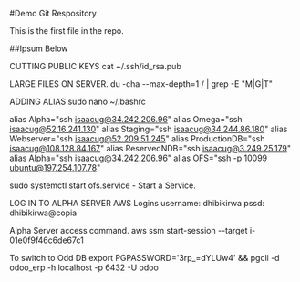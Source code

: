 #Demo Git Respository

This is the first file in the repo.


##Ipsum Below

CUTTING PUBLIC KEYS
cat ~/.ssh/id_rsa.pub

LARGE FILES ON SERVER.
du -cha --max-depth=1 / | grep -E "M|G|T"

ADDING ALIAS
sudo nano ~/.bashrc

alias Alpha="ssh isaacug@34.242.206.96"
alias Omega="ssh isaacug@52.16.241.130"
alias Staging="ssh isaacug@34.244.86.180"
alias Webserver="ssh isaacug@52.209.51.245"
alias ProductionDB="ssh isaacug@108.128.84.167"
alias ReservedNDB="ssh isaacug@3.249.25.179"
alias Alpha="ssh isaacug@34.242.206.96"
alias OFS="ssh -p 10099 ubuntu@197.254.107.78"



sudo systemctl start ofs.service - Start a Service.

LOG IN TO ALPHA SERVER
AWS Logins
username: dhibikirwa
pssd: dhibikirwa@copia

Alpha Server access command. aws ssm start-session --target i-01e0f9f46c6de67c1

To switch to Odd DB
export PGPASSWORD='3rp_=dYLUw4' && pgcli -d odoo_erp -h localhost -p 6432 -U odoo
